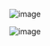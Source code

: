 
![image](https://github-readme-stats.vercel.app/api?username=ryeii&show_icons=true&count_private=true&theme=dark)

![image](https://github-profile-trophy.vercel.app/?username=ryeii&theme=dark)
